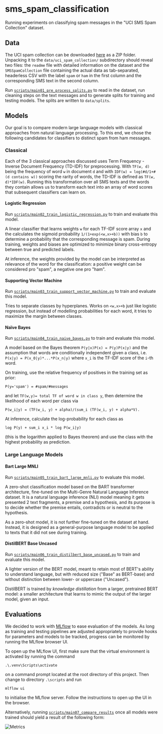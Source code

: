 # sms_spam_classification

Running experiments on classifying spam messages in the "UCI SMS Spam Collection" dataset.

## Data

The UCI spam collection can be downloaded [here](https://archive.ics.uci.edu/dataset/228/sms+spam+collection) as a ZIP
folder. Unpacking it to the `data/uci_spam_collection/` subdirectory should reveal two files: the `readme` file with
detailed information on the dataset and the `SMSSpamCollection` file containing the actual data as tab-separated, 
headerless CSV with the label `spam` or `ham` in the first column and the corresponding SMS text in the second column.

Run 
[`scripts/main01_pre_process_splits.py`](https://github.com/early-stopper/sms_spam_classification/blob/main/scripts/main01_pre_process_splits.py) 
to read in the dataset, run cleaning steps on the text messages and to generate splits for training and testing models. 
The splits are written to `data/splits`.

## Models

Our goal is to compare modern large language models with classical approaches from natural language processing. To this
end, we chose the following candidates for classifiers to distinct spam from ham messages.

### Classical

Each of the 3 classical approaches discussed uses Term Frequency - Inverse Document Frequency (TD-IDF) for 
preprocessing. With `TF(w, d)` being the frequency of word `w` in document `d` and with 
`IDF(w) = log(#d/1+#(d contains w))` scoring the rarity of words, the TD-IDF is defined as `TF(w, d)*IDF(w)`. Running
this transformation over all SMS texts and the words they contain allows us to transform each text into an array of word
scores that subsequent classifiers can learn on.

#### Logistic Regression

Run
[`scripts/main02_train_logistic_regression.py`](https://github.com/early-stopper/sms_spam_classification/blob/main/scripts/main02_train_logistic_regression.py)
to train and evaluate this model.

A linear classifier that learns weights `w` for each TF-IDF score array `x` and the calculates the sigmoid probability
`1/(1+exp(<w,x>+b))` with bias `b` to determine a probability that the corresponding message is spam. During training,
weights and biases are optimized to minimize binary cross-entropy between true and predicted labels.

At inference, the weights provided by the model can be interpreted as relevance of the word for the classification:
a positive weight can be considered pro "spam", a negative one pro "ham".

#### Supporting Vector Machine

Run
[`scripts/main03_train_support_vector_machine.py`](https://github.com/early-stopper/sms_spam_classification/blob/main/scripts/main03_train_support_vector_machine.py)
to train and evaluate this model.

Tries to separate classes by hyperplanes. Works on `<w,x>+b` just like logistic regression, but instead of modelling
probabilities for each word, it tries to maximize the margin between classes.

#### Naïve Bayes

Run
[`scripts/main04_train_naive_bayes.py`](https://github.com/early-stopper/sms_spam_classification/blob/main/scripts/main04_train_naive_bayes.py)
to train and evaluate this model.

A model based on the Bayes theorem `P(y|x)P(x) = P(y)P(x|y)` and the assumption that words are conditionally independent
given a class, i.e. `P(x|y) = P(x_0|y)*...*P(x_n|y)` where `x_i` is the TF-IDF score of the `i`-th word.

On training, use the relative frequency of positives in the training set as prior:

`P(y='spam') = #spam/#messages`

and let `TF(w,y)= total TF of word w in class y`, then determine the likelihood of each word per class via

`P(w_i|y) = (TF(w_i, y) + alpha)/(sum_i (TF(w_i, y) + alpha*V).`

At inference, calculate the log-probability for each class as

`log P(y) + sum_i x_i * log P(w_i|y)`

(this is the logarithm applied to Bayes theorem) and use the class with the highest probability as prediction.

### Large Language Models

#### Bart Large MNLI

Run
[`scripts/main05_train_bart_large_mnli.py`](https://github.com/early-stopper/sms_spam_classification/blob/main/scripts/main05_train_bart_large_mnli.py)
to evaluate this model.

A zero-shot classification model based on the BART transformer architecture, fine-tuned on the Multi-Genre Natural
Language Inference dataset. It is a natural language inference (NLI) model meaning it gets presented 2 text fragments,
a premise and a hypothesis, and its purpose is to decide whether the premise entails, contradicts or is neutral to the
hypothesis.

As a zero-shot model, it is not further fine-tuned on the dataset at hand. Instead, it is designed as a general-purpose
language model to be applied to texts that it did not see during training.

#### DistilBERT Base Uncased

Run
[`scripts/main06_train_distilbert_base_uncased.py`](https://github.com/early-stopper/sms_spam_classification/blob/main/scripts/main06_train_distilbert_base_uncased.py)
to train and evaluate this model.

A lighter version of the BERT model, meant to retain most of BERT's ability to understand language, but with reduced
size ("Base" as BERT-base) and without distinction between lower- or uppercase ("Uncased").

DistilBERT is trained by _knowledge distillation_ from a larger, pretrained BERT model: a smaller architecture that 
learns to mimic the output of the larger model, given an input.

## Evaluations

We decided to work with [MLflow](https://mlflow.org/) to ease evaluation of the models. As long as training and testing 
pipelines are adjusted appropriately to provide hooks for parameters and models to be tracked, progress can be
monitored by running the MLflow browser UI.

To open up the MLflow UI, first make sure that the virtual environment is activated by running the command

```.\.venv\Scripts\activate```

on a command prompt located at the root directory of this project. Then change to directory `.\scripts` and run

```mlflow ui```

to initialise the MLflow server. Follow the instructions to open up the UI in the browser.

Alternatively, running
[`scripts/main07_compare_results`](https://github.com/early-stopper/sms_spam_classification/blob/main/scripts/main07_compare_results.py)
once all models were trained should yield a result of the 
following form:

![Metrics](images/metrics.png)

